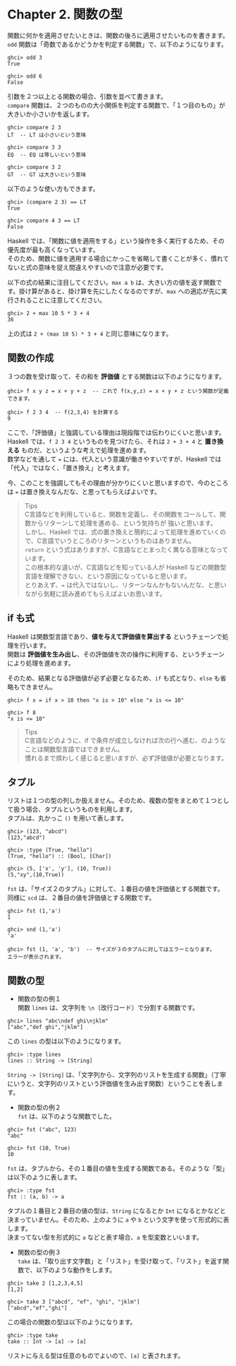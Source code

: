 # Chapter 2. 関数の型

関数に何かを適用させたいときは、関数の後ろに適用させたいものを書きます。<br>
`odd` 関数は「奇数であるかどうかを判定する関数」で、以下のようになります。
```
ghci> odd 3
True

ghci> odd 6
False
```

引数を２つ以上とる関数の場合、引数を並べて書きます。<br>
`compare` 関数は、２つのものの大小関係を判定する関数で、「１つ目のもの」が大きいか小さいかを返します。
```
ghci> compare 2 3
LT  -- LT は小さいという意味

ghci> compare 3 3
EQ  -- EQ は等しいという意味

ghci> compare 3 2
GT  -- GT は大きいという意味
```

以下のような使い方もできます。
```
ghci> (compare 2 3) == LT
True

ghci> compare 4 3 == LT
False
```

Haskell では、「関数に値を適用をする」という操作を多く実行するため、その優先度が最も高くなっています。<br>
そのため、関数に値を適用する場合にかっこを省略して書くことが多く、慣れてないと式の意味を捉え間違えやすいので注意が必要です。

以下の式の結果に注目してください。`max a b` は、大きい方の値を返す関数です。掛け算があると、掛け算を先にしたくなるのですが、`max` への適応が先に実行されることに注意してください。
```
ghci> 2 + max 10 5 * 3 + 4
36
```

上の式は `2 + (max 10 5) * 3 + 4` と同じ意味になります。

## 関数の作成
３つの数を受け取って、その和を **評価値** とする関数は以下のようになります。
```
ghci> f x y z = x + y + z  -- これで f(x,y,z) = x + y + z という関数が定義できます。

ghci> f 2 3 4  -- f(2,3,4) を計算する
9
```

ここで、「評価値」と強調している理由は現段階では伝わりにくいと思います。<br>
Haskell では、`f 2 3 4` というものを見つけたら、それは `2 + 3 + 4` と **置き換える** ものだ、というような考えで処理を進めます。<br>
数学などを通して `=` には、代入という意識が働きやすいですが、Haskell では「代入」ではなく、「置き換え」と考えます。

今、このことを強調してもその理由が分かりにくいと思いますので、今のところは `=` は置き換えなんだな、と思ってもらえばよいです。

> Tips<br>
> C言語などを利用していると、関数を定義し、その関数をコールして、関数からリターンして処理を進める、という気持ちが
> 強いと思います。<br>
> しかし、Haskell では、式の置き換えと簡約によって処理を進めていくので、C言語でいうところのリターンというものはありません。<br>
> `return` という式はありますが、C言語などとまったく異なる意味となっています。<br>
> この根本的な違いが、C言語などを知っている人が Haskell などの関数型言語を理解できない、という原因になっていると思います。<br>
> とりあえず、`=` は代入ではないし、リターンなんかもないんだな、と思いながら気軽に読み進めてもらえばよいお思います。

## if も式
Haskell は関数型言語であり、**値を与えて評価値を算出する** というチェーンで処理を行います。<br>
関数は **評価値を生み出し**、その評価値を次の操作に利用する、というチェーンにより処理を進めます。

そのため、結果となる評価値が必ず必要となるため、`if` も式となり、`else` も省略もできません。

```
ghci> f x = if x > 10 then "x is > 10" else "x is <= 10"

ghci> f 8
"x is <= 10"
```

> Tips<br>
> C言語などのように、if で条件が成立しなければ次の行へ進む、のようなことは関数型言語ではできません。<br>
> 慣れるまで煩わしく感じると思いますが、必ず評価値が必要となります。

## タプル

リストは１つの型の列しか扱えません。そのため、複数の型をまとめて１つとして扱う場合、タプルというものを利用します。<br>
タプルは、丸かっこ `()` を用いて表します。

```
ghci> (123, "abcd")
(123,"abcd")

ghci> :type (True, "hello")
(True, "hello") :: (Bool, [Char])

ghci> (5, ['x', 'y'], (10, True))
(5,"xy",(10,True))
```

`fst` は、「サイズ２のタプル」に対して、１番目の値を評価値とする関数です。
同様に `scd` は、２番目の値を評価値とする関数です。
```
ghci> fst (1,'a')
1

ghci> snd (1,'a')
'a'

ghci> fst (1, 'a', 'b')  -- サイズが３のタプルに対してはエラーとなります。
エラーが表示されます。
```

## 関数の型

* 関数の型の例１<br>
関数 `lines` は、文字列を `\n`（改行コード）で分割する関数です。
```
ghci> lines "abc\ndef ghi\njklm"
["abc","def ghi","jklm"]
```

この `lines` の型は以下のようになります。
```
ghci> :type lines
lines :: String -> [String]
```
`String -> [String]` は、「文字列から、文字列のリストを生成する関数」（丁寧にいうと、文字列のリストという評価値を生み出す関数）ということを表します。<br>

* 関数の型の例２<br>
`fst` は、以下のような関数でした。
```
ghci> fst ("abc", 123)
"abc" 

ghci> fst (10, True)
10
```

`fst` は、タプルから、その１番目の値を生成する関数である。そのような「型」は以下のように表します。
```
ghci> :type fst
fst :: (a, b) -> a
```
タプルの１番目と２番目の値の型は、`String` になるとか `Int` になるとかなどと決まっていません。そのため、上のように `a` や `b` という文字を使って形式的に表します。<br>
決まってない型を形式的に `a` などと表す場合、`a` を型変数といいます。<br>

* 関数の型の例３<br>
`take` は、「取り出す文字数」と「リスト」を受け取って、「リスト」を返す関数で、以下のような動作をします。
```
ghci> take 2 [1,2,3,4,5]
[1,2]

ghci> take 3 ["abcd", "ef", "ghi", "jklm"]
["abcd","ef","ghi"]
```

この場合の関数の型は以下のようになります。
```
ghci> :type take
take :: Int -> [a] -> [a]
```
リストに与える型は任意のものでよいので、`[a]` と表されます。


